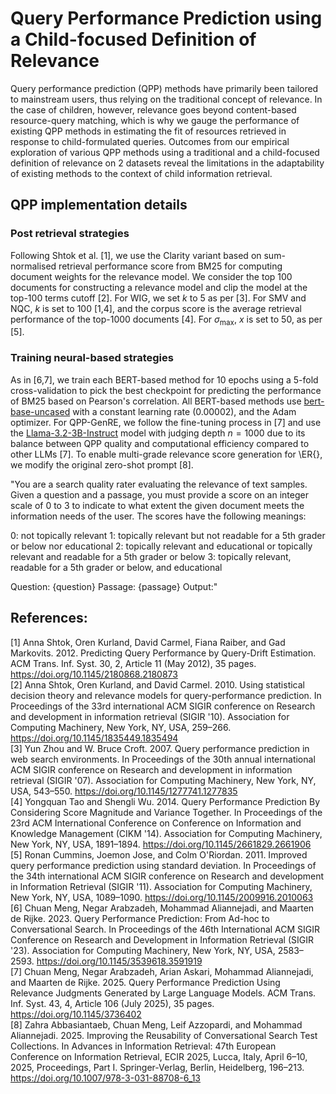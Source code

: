 # Query Performance Prediction using a Child-focused Definition of Relevance

Query performance prediction (QPP) methods have primarily been tailored to mainstream users, thus relying on the traditional concept of relevance. In the case of children, however, relevance goes beyond content-based resource-query matching, which is why we gauge the performance of existing QPP methods in estimating the fit of resources retrieved in response to child-formulated queries. Outcomes from our empirical exploration of various QPP methods using a traditional and a child-focused definition of relevance on 2 datasets reveal the limitations in the adaptability of existing methods to the context of child information retrieval.

## QPP implementation details

### Post retrieval strategies
Following Shtok et al. [1], we use the Clarity variant based on sum-normalised retrieval performance score from BM25 for computing document weights for the relevance model. We consider the top 100 documents for constructing a relevance model and clip the model at the top-100 terms cutoff [2]. For WIG, we set $k$ to 5 as per [3]. For SMV and NQC, $k$ is set to 100 [1,4], and the corpus score is the average retrieval performance of the top-1000 documents [4]. For $\sigma$<sub>max</sub>, $x$ is set to 50, as per [5]. 

### Training neural-based strategies
As in [6,7], we train each BERT-based method for 10 epochs using a 5-fold cross-validation to pick the best checkpoint for predicting the performance of BM25 based on Pearson's correlation. All BERT-based methods use [bert-base-uncased](https://huggingface.co/google-bert/bert-base-uncased) with a constant learning rate (0.00002), and the Adam optimizer. For QPP-GenRE, we follow the fine-tuning process in [7] and use the [Llama-3.2-3B-Instruct](https://huggingface.co/meta-llama/Llama-3.2-3B-Instruct) model with judging depth $n=1000$ due to its balance between QPP quality and computational efficiency compared to other LLMs [7]. To enable multi-grade relevance score generation for \ER{}, we modify the original zero-shot prompt [8].

"You are a search quality rater evaluating the relevance of text samples. Given a question and a passage, you must provide a score on an integer scale of 0 to 3 to indicate to what extent the given document meets the information needs of the user. The scores have the following meanings:

0:  not topically relevant 
1:  topically relevant but not readable for a 5th grader or below nor educational
2:  topically relevant and educational or topically relevant and readable for a 5th grader or below
3:  topically relevant, readable for a 5th grader or below, and educational 
       
Question: {question}
Passage: {passage}
Output:"

## References:
[1] Anna Shtok, Oren Kurland, David Carmel, Fiana Raiber, and Gad Markovits. 2012. Predicting Query Performance by Query-Drift Estimation. ACM Trans. Inf. Syst. 30, 2, Article 11 (May 2012), 35 pages. https://doi.org/10.1145/2180868.2180873  
[2] Anna Shtok, Oren Kurland, and David Carmel. 2010. Using statistical decision theory and relevance models for query-performance prediction. In Proceedings of the 33rd international ACM SIGIR conference on Research and development in information retrieval (SIGIR '10). Association for Computing Machinery, New York, NY, USA, 259–266. https://doi.org/10.1145/1835449.1835494  
[3] Yun Zhou and W. Bruce Croft. 2007. Query performance prediction in web search environments. In Proceedings of the 30th annual international ACM SIGIR conference on Research and development in information retrieval (SIGIR '07). Association for Computing Machinery, New York, NY, USA, 543–550. https://doi.org/10.1145/1277741.1277835  
[4] Yongquan Tao and Shengli Wu. 2014. Query Performance Prediction By Considering Score Magnitude and Variance Together. In Proceedings of the 23rd ACM International Conference on Conference on Information and Knowledge Management (CIKM '14). Association for Computing Machinery, New York, NY, USA, 1891–1894. https://doi.org/10.1145/2661829.2661906  
[5] Ronan Cummins, Joemon Jose, and Colm O'Riordan. 2011. Improved query performance prediction using standard deviation. In Proceedings of the 34th international ACM SIGIR conference on Research and development in Information Retrieval (SIGIR '11). Association for Computing Machinery, New York, NY, USA, 1089–1090. https://doi.org/10.1145/2009916.2010063  
[6] Chuan Meng, Negar Arabzadeh, Mohammad Aliannejadi, and Maarten de Rijke. 2023. Query Performance Prediction: From Ad-hoc to Conversational Search. In Proceedings of the 46th International ACM SIGIR Conference on Research and Development in Information Retrieval (SIGIR '23). Association for Computing Machinery, New York, NY, USA, 2583–2593. https://doi.org/10.1145/3539618.3591919  
[7] Chuan Meng, Negar Arabzadeh, Arian Askari, Mohammad Aliannejadi, and Maarten de Rijke. 2025. Query Performance Prediction Using Relevance Judgments Generated by Large Language Models. ACM Trans. Inf. Syst. 43, 4, Article 106 (July 2025), 35 pages. https://doi.org/10.1145/3736402  
[8] Zahra Abbasiantaeb, Chuan Meng, Leif Azzopardi, and Mohammad Aliannejadi. 2025. Improving the Reusability of Conversational Search Test Collections. In Advances in Information Retrieval: 47th European Conference on Information Retrieval, ECIR 2025, Lucca, Italy, April 6–10, 2025, Proceedings, Part I. Springer-Verlag, Berlin, Heidelberg, 196–213. https://doi.org/10.1007/978-3-031-88708-6_13
